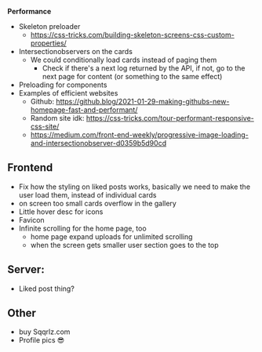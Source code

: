 **Performance**

-   Skeleton preloader
    -   https://css-tricks.com/building-skeleton-screens-css-custom-properties/
-   Intersectionobservers on the cards
    -   We could conditionally load cards instead of paging them
        -   Check if there's a next log returned by the API, if not, go to the next page for content (or something to the same effect)
-   Preloading for components
-   Examples of efficient websites
    -   Github: https://github.blog/2021-01-29-making-githubs-new-homepage-fast-and-performant/
    -   Random site idk: https://css-tricks.com/tour-performant-responsive-css-site/
    -   https://medium.com/front-end-weekly/progressive-image-loading-and-intersectionobserver-d0359b5d90cd

## **Frontend**

-   Fix how the styling on liked posts works, basically we need to make the user load them, instead of individual cards
-   on screen too small cards overflow in the gallery
-   Little hover desc for icons
-   Favicon
-   Infinite scrolling for the home page, too
    -   home page expand uploads for unlimited scrolling
    -   when the screen gets smaller user section goes to the top

## **Server:**

-   Liked post thing?

## **Other**

-   buy Sqqrlz.com
-   Profile pics :sunglasses:

